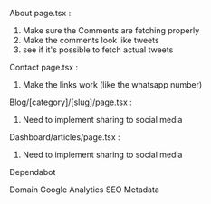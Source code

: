 About page.tsx :
1. Make sure the Comments are fetching properly
2. Make the comments look like tweets
3. see if it's possible to fetch actual tweets

Contact page.tsx :
1. Make the links work (like the whatsapp number)

Blog/[category]/[slug]/page.tsx :
1. Need to implement sharing to social media

Dashboard/articles/page.tsx :
1. Need to implement sharing to social media

Dependabot

Domain
Google Analytics
SEO
Metadata